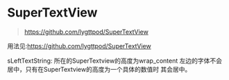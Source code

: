 # SuperTextView
> https://github.com/lygttpod/SuperTextView

用法见:https://github.com/lygttpod/SuperTextView





sLeftTextString:
所在的SuperTextview的高度为wrap_content
左边的字体不会居中，只有在SuperTextview的高度为一个具体的数值时  其会居中。